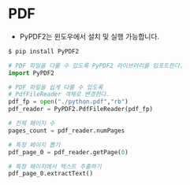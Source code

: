 # PDF

* PyPDF2는 윈도우에서 설치 및 실행 가능합니다.
```bash
$ pip install PyPDF2
```

```python
# PDF 파일을 다룰 수 있도록 PyPDF2 라이브러리를 임포트한다.
import PyPDF2

# PDF 파일을 쉽게 다룰 수 있도록
# PdfFileReader 객체로 변경한다.
pdf_fp = open("./python.pdf","rb")
pdf_reader = PyPDF2.PdfFileReader(pdf_fp)

# 전체 페이지 수
pages_count = pdf_reader.numPages

# 특정 페이지 뽑기
pdf_page_0 = pdf_reader.getPage(0)

# 특정 페이지에서 텍스트 추출하기
pdf_page_0.extractText()
```